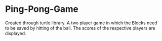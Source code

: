 # Ping-Pong-Game
Created through turtle library.
A two player game in which the  Blocks need to be saved by hitting of the ball.
The scores of the respective players are displayed.

